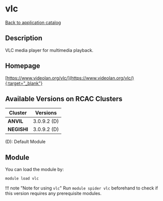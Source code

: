 # vlc

[Back to application catalog](../app_catalog.md)

## Description

VLC media player for multimedia playback.

## Homepage

[https://www.videolan.org/vlc/](https://www.videolan.org/vlc/){:target="_blank"}

## Available Versions on RCAC Clusters

|Cluster|Versions|
|---|---|
**ANVIL**|3.0.9.2 (D)
**NEGISHI**|3.0.9.2 (D)

(D): Default Module

## Module

You can load the module by:

```bash
module load vlc
```

!!! note "Note for using `vlc`"
    Run `module spider vlc` beforehand to check if this version requires any prerequisite modules.
